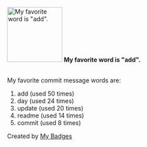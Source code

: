 <img src="https://my-badges.github.io/my-badges/favorite-word.png" alt="My favorite word is &quot;add&quot;." title="My favorite word is &quot;add&quot;." width="128">
<strong>My favorite word is &quot;add&quot;.</strong>
<br><br>

My favorite commit message words are:

1. add (used 50 times)
2. day (used 24 times)
3. update (used 20 times)
4. readme (used 14 times)
5. commit (used 8 times)


Created by <a href="https://github.com/my-badges/my-badges">My Badges</a>